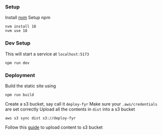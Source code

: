 ### Setup
Install [nvm](https://github.com/nvm-sh/nvm)
Setup npm
```
nvm install 18
nvm use 18
```
### Dev Setup
This will start a service at `localhost:5173`
```
npm run dev
```
### Deployment
Build the static site using
```
npm run build
```
Create a s3 bucket, say call it `deploy-fyr`
Make sure your `.aws/credentials` are set correctly
Upload all the contents in `dist` into a s3 bucket
```
aws s3 sync dist s3://deploy-fyr
```
Follow this [guide](https://www.cloudthat.com/resources/blog/step-by-step-guide-to-deploy-reactjs-app-on-aws-s3) to upload content to s3 bucket